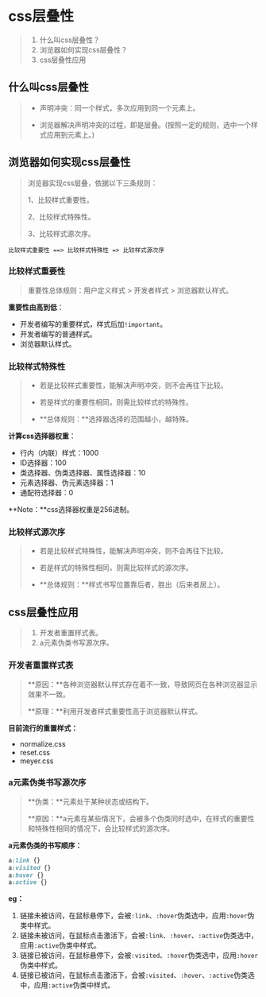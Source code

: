# css层叠性
> 1. 什么叫css层叠性？
> 1. 浏览器如何实现css层叠性？
> 1. css层叠性应用


## 什么叫css层叠性

> - 声明冲突：同一个样式，多次应用到同一个元素上。
>
> - 浏览器解决声明冲突的过程，即是层叠。(按照一定的规则，选中一个样式应用到元素上。)


## 浏览器如何实现css层叠性

> 浏览器实现css层叠，依据以下三条规则：
>
> 1、比较样式重要性。
>
> 2、比较样式特殊性。
>
> 3、比较样式源次序。


```
比较样式重要性 ==> 比较样式特殊性 => 比较样式源次序
```


### 比较样式重要性

> 重要性总体规则：用户定义样式 > 开发者样式 > 浏览器默认样式。

**重要性由高到低**：

- 开发者编写的重要样式，样式后加`!important`。
- 开发者编写的普通样式。
- 浏览器默认样式。



### 比较样式特殊性

> - 若是比较样式重要性，能解决声明冲突，则不会再往下比较。
>
> - 若是样式的重要性相同，则需比较样式的特殊性。
>
> - **总体规则：**选择器选择的范围越小，越特殊。

**计算css选择器权重**：

- 行内（内联）样式：1000
- ID选择器：100
- 类选择器、伪类选择器、属性选择器：10
- 元素选择器、伪元素选择器：1
- 通配符选择器：0


**Note：**css选择器权重是256进制。


### 比较样式源次序

> - 若是比较样式特殊性，能解决声明冲突，则不会再往下比较。
> - 若是样式的特殊性相同，则需比较样式的源次序。
>
> - **总体规则：**样式书写位置靠后者，胜出（后来者居上）。


## css层叠性应用

> 1. 开发者重置样式表。
> 2. a元素伪类书写源次序。


### 开发者重置样式表

> **原因：**各种浏览器默认样式存在着不一致，导致网页在各种浏览器显示效果不一致。
>
> **原理：**利用开发者样式重要性高于浏览器默认样式。

**目前流行的重置样式：**

- normalize.css
- reset.css
- meyer.css


### a元素伪类书写源次序

> **伪类：**元素处于某种状态或结构下。
>
> **原因：**a元素在某些情况下，会被多个伪类同时选中，在样式的重要性和特殊性相同的情况下，会比较样式的源次序。

**a元素伪类的书写顺序：**

```css
a:link {}
a:visited {}
a:hover {}
a:active {}
```

**eg：**

1. 链接未被访问，在鼠标悬停下，会被`:link`、`:hover`伪类选中，应用`:hover`伪类中样式。
2. 链接未被访问，在鼠标点击激活下，会被`:link`、`:hover`、`:active`伪类选中，应用`:active`伪类中样式。
3. 链接已被访问，在鼠标悬停下，会被`:visited`、`:hover`伪类选中，应用`:hover`伪类中样式。
4. 链接已被访问，在鼠标点击激活下，会被`:visited`、`:hover`、`:active`伪类选中，应用`:active`伪类中样式。

